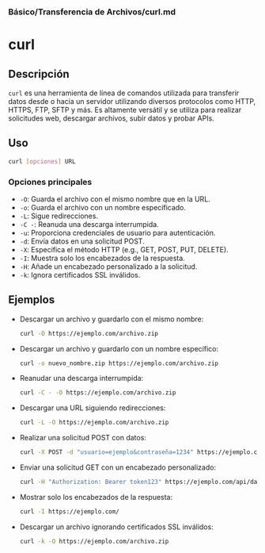 ### **Básico/Transferencia de Archivos/curl.md**

# curl

## Descripción

`curl` es una herramienta de línea de comandos utilizada para transferir datos desde o hacia un servidor utilizando diversos protocolos como HTTP, HTTPS, FTP, SFTP y más. Es altamente versátil y se utiliza para realizar solicitudes web, descargar archivos, subir datos y probar APIs.

## Uso

```bash
curl [opciones] URL
```

### Opciones principales

- `-O`: Guarda el archivo con el mismo nombre que en la URL.
- `-o`: Guarda el archivo con un nombre especificado.
- `-L`: Sigue redirecciones.
- `-C -`: Reanuda una descarga interrumpida.
- `-u`: Proporciona credenciales de usuario para autenticación.
- `-d`: Envía datos en una solicitud POST.
- `-X`: Especifica el método HTTP (e.g., GET, POST, PUT, DELETE).
- `-I`: Muestra solo los encabezados de la respuesta.
- `-H`: Añade un encabezado personalizado a la solicitud.
- `-k`: Ignora certificados SSL inválidos.

## Ejemplos

- Descargar un archivo y guardarlo con el mismo nombre:
  
  ```bash
  curl -O https://ejemplo.com/archivo.zip
  ```

- Descargar un archivo y guardarlo con un nombre específico:
  
  ```bash
  curl -o nuevo_nombre.zip https://ejemplo.com/archivo.zip
  ```

- Reanudar una descarga interrumpida:
  
  ```bash
  curl -C - -O https://ejemplo.com/archivo.zip
  ```

- Descargar una URL siguiendo redirecciones:
  
  ```bash
  curl -L -O https://ejemplo.com/archivo.zip
  ```

- Realizar una solicitud POST con datos:
  
  ```bash
  curl -X POST -d "usuario=ejemplo&contraseña=1234" https://ejemplo.com/login
  ```

- Enviar una solicitud GET con un encabezado personalizado:
  
  ```bash
  curl -H "Authorization: Bearer token123" https://ejemplo.com/api/data
  ```

- Mostrar solo los encabezados de la respuesta:
  
  ```bash
  curl -I https://ejemplo.com/
  ```

- Descargar un archivo ignorando certificados SSL inválidos:
  
  ```bash
  curl -k -O https://ejemplo.com/archivo.zip
  ```